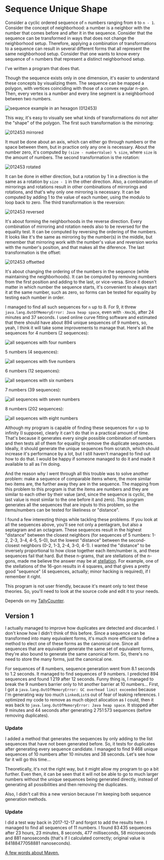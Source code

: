 # Sequence Unique Shape

Consider a cyclic ordered sequence of `n` numbers ranging from `0` to `n - 1`. Consider the concept of neighborhood: a number is a neighbor with the number that comes before and after it in the sequence. Consider that the sequence can be transformed in ways that does not change the neighborhood setup. Therefore, applying a combination of transformations to a sequence can result in several different forms that all represent the same neighborhood setup. Consider that one wants to know every sequence of `n` numbers that represent a distinct neighborhood setup.

I've written a program that does that.

Though the sequence exists only in one dimension, it's easier to understand these concepts by visualizing them. The sequence can be mapped a polygon, with vertices coinciding with those of a convex regular n-gon. Then, every vertex is a number and every line segment is a neighborhood between two numbers.

![sequence example in an hexagon (012453)](image/sequence.svg)

This way, it's easy to visually see what kinds of transformations do not alter the "shape" of the polygon. The first such transformation is the mirroring:

![012453 mirrored](image/mirror.svg)

It must be done about an axis, which can either go through numbers or the space between them, but in practice only any one is necessary. About the number zero, it's computed by `(size - numberValue) % size`, where `size` is the amount of numbers. The second transformation is the rotation:

![012453 rotated](image/rotation.svg)

It can be done in either direction, but a rotation by 1 in a direction is the same as a rotation by `size - 1` in the other direction. Also, a combination of mirrorings and rotations result in other combinations of mirrorings and rotations, and that's why only one mirroring is necessary. It can be computed by adding 1 to the value of each number, using the modulo to loop back to zero. The third transformation is the reversion:

![012453 reversed](image/reverse.svg)

It's about forming the neighborhoods in the reverse direction. Every combination of mirroring and rotation needs also to be reversed for the equality test. It can be computed by reversing the ordering of the numbers. It looks like it's the same as mirroring by the number(s) in the middle, but remember that mirroring work with the number's value and reversion works with the number's position, and that makes all the diference. The last transformation is the offset:

![012453 offsetted](image/offset.svg)

It's about changing the ordering of the numbers in the sequence (while maintaining the neighborhoods). It can be computed by removing numbers from the first position and adding to the last, or vice-versa. Since it doesn't matter in which number the sequence starts, it's convenient to always start it at the same number, such as zero, so forms can be tested for equality by testing each number in order.

I managed to find all such sequences for `n` up to 8. For 9, it threw `java.lang.OutOfMemoryError: Java heap space`, even with `-Xmx3G`, after 24 minutes and 37 seconds. I used online curve fitting software and estimated that there should have about 894 unique sequences of 9 numbers, so, yeah, I think it will take some improvements to manage that. Here's all the sequences for 4 numbers (2 sequences):

![all sequences with four numbers](image/4.svg)

5 numbers (4 sequences):

![all sequences with five numbers](image/5.svg)

6 numbers (12 sequences):

![all sequences with six numbers](image/6.svg)

7 numbers (39 sequences):

![all sequences with seven numbers](image/7.svg)

8 numbers (202 sequences):

![all sequences with eight numbers](image/8.png)

Although my program is capable of finding these sequences for `n` up to infinity (I suppose), clearly it can't do that in a practical amount of time. That's because it generates every single possible combination of numbers and then tests all of them for equality to remove the duplicate sequences. Ideally, it should generate the unique sequences from scratch, which should increase it's performance by a lot, but I still haven't managed to find out how to do that. I would be happy if someone managed to do it and made it available to all as I'm doing.

And the reason why I went through all this trouble was to solve another problem: make a sequence of comparable items where, the more similar two items are, the further away they are in the sequence. The mapping from this problem to this program is that the items are numbers and they are similar to each other by their value (and, since the sequence is cyclic, the last value is most similar to the one before it and zero). This program generates all the sequences that are inputs to this problem, so the items/numbers can be tested for likeliness or "distance".

I found a few interesting things while tackling these problems. If you look at all the sequences above, you'll see not only a pentagram, but also a septagram and an octagram. These sequences result in the highest "distance" between the closest neighbors (for sequences of 5 numbers: 1-2, 2-3, 3-4, 4-5, 5-0), but the lowest "distance" between the second-closest neighbors (0-2, 1-3, 2-4, 3-0, 4-1). I wanted the "distance" to be inversely proportional to how close together each item/number is, and these sequences fail that hard. But these n-grams, that are stellations of the n-gons, made me believe the answer may be at [stellation](https://en.wikipedia.org/wiki/Stellation). For example, one of the stellations of the 16-gon results in 4 squares, and that gives a pretty good "sequence" (4 sequences, actually; minor hacking is required), if I remember it right.

This program is not user friendly, because it's meant only to test these theories. So, you'll need to look at the source code and edit it to your needs.

Depends on my [TallyCounter](https://github.com/GuiRitter/TallyCounter).

## Version 1

I actually managed to improve how duplicates are detected and discarded. I don't know how I didn't think of this before. Since a sequence can be transformed into many equivalent forms, it's much more efficient to define a method to elect one of these forms as the canonical one. Since all sequences that are equivalent generate the same set of equivalent forms, they're also bound to generate the same canonical form. So, there's no need to store the many forms, just the canonical one.

For sequences of 8 numbers, sequence generation went from 8.1 seconds to 1.2 seconds. It managed to find sequences of 9 numbers. I predicted 894 sequences and found 1 219 after 12 seconds. Funny thing is, I managed to break the 9 numbers barrier only to hit another barrier at 10 numbers... First, I got a `java.lang.OutOfMemoryError: GC overhead limit exceeded` because I'm generating way too much `LinkedList`s out of fear of leaking references. I optimized my code to remove as much object allocation as I could, then it was back to `java.lang.OutOfMemoryError: Java heap space`. It stopped after 9 minutes and 44 seconds after generating 2 751 573 sequences (before removing duplicates).

### Update

I added a method that generates the sequences by only adding to the list sequences that have not been generated before. So, it tests for duplicates after generating every sequence candidate. I managed to find 9 468 unique sequences of 10 numbers after 10 minutes and 38 seconds. Let's see how far it will go this time...

Theoretically, it's not the right way, but it might allow my program to go a bit further. Even then, it can be seen that it will not be able to go to much larger numbers without the unique sequences being generated directly, instead of generating all possibilities and then removing the duplicates.

Also, I didn't call this a new version because I'm keeping both sequence generation methods.

### Update

I did a test way back in 2017-12-17 and forgot to add the results here. I managed to find all sequences of 11 numbers. I found 83 435 sequences after 23 hours, 23 minutes, 8 seconds, 477 milliseconds, 58 microseconds and 881 nanoseconds (that's if I calculated correctly; original value is 84188477058881 nanoseconds).

[A few words about Maven.](https://gist.github.com/GuiRitter/1834bd024756e08ab422026a7cd24605)
